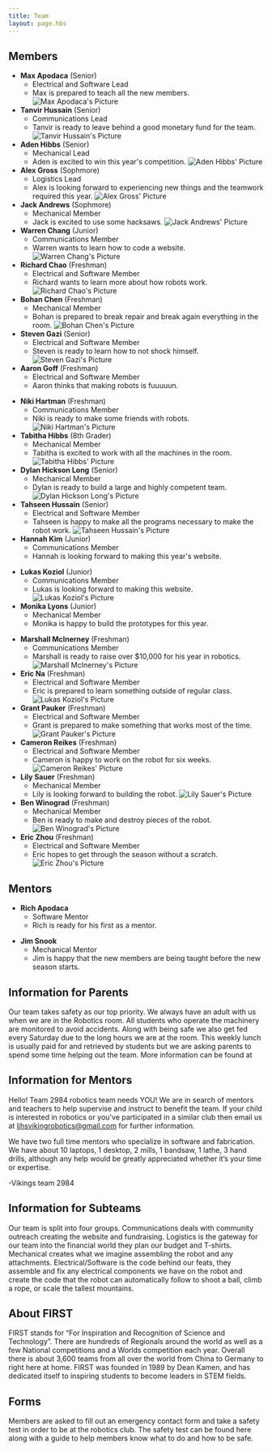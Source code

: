 ```yaml
---
title: Team
layout: page.hbs
---
```


## Members

- **Max Apodaca** (Senior)
  - Electrical and Software Lead
  - Max is prepared to teach all the new members.
![Max Apodaca's Picture](/images/interview-pictures/ip-max-apodaca.jpg)
- **Tanvir Hussain** (Senior)
  - Communications Lead
  - Tanvir is ready to leave behind a good monetary fund for the team.
![Tanvir Hussain's Picture](/images/interview-pictures/ip-tanvir-hussain.jpg)
- **Aden Hibbs** (Senior)
  - Mechanical Lead
  - Aden is excited to win this year's competition.
![Aden Hibbs' Picture](/images/interview-pictures/ip-aden-hibbs.jpg)
- **Alex Gross** (Sophmore)
  - Logistics Lead
  - Alex is looking forward to experiencing new things and the teamwork required this year.
![Alex Gross' Picture](/images/interview-pictures/ip-alex-gross.jpg)
- **Jack Andrews** (Sophmore)
  - Mechanical Member
  - Jack is excited to use some hacksaws.
![Jack Andrews' Picture](/images/interview-pictures/ip-jack-andrews.jpg)
- **Warren Chang** (Junior)
  - Communications Member
  - Warren wants to learn how to code a website.
![Warren Chang's Picture](/images/interview-pictures/ip-warren-chang.jpg)
- **Richard Chao** (Freshman)
  - Electrical and Software Member
  - Richard wants to learn more about how robots work.
![Richard Chao's Picture](/images/interview-pictures/ip-richard-chao.jpg)
- **Bohan Chen** (Freshman)
  - Mechanical Member
  - Bohan is prepared to break repair and break again everything in the room.
![Bohan Chen's Picture](/images/interview-pictures/ip-bohan-chen.jpg)
- **Steven Gazi** (Senior)
  - Electrical and Software Member
  - Steven is ready to learn how to not shock himself.
![Steven Gazi's Picture](/images/interview-pictures/ip-steven-gazi.jpg)
- **Aaron Goff** (Freshman)
  - Electrical and Software Member
  - Aaron thinks that making robots is fuuuuun.
<!--![Aaron Goff's Picture](/images/interview-pictures/ip-aaron-goff.jpg)-->
- **Niki Hartman** (Freshman)
  - Communications Member
  - Niki is ready to make some friends with robots.
  ![Niki Hartman's Picture](/images/interview-pictures/ip-niki-hartman.jpg)
- **Tabitha Hibbs** (8th Grader)
  - Mechanical Member
  - Tabitha is excited to work with all the machines in the room.
![Tabitha Hibbs' Picture](/images/interview-pictures/ip-tabitha-hibbs.jpg)
- **Dylan Hickson Long** (Senior)
  - Mechanical Member
  - Dylan is ready to build a large and highly competent team.
![Dylan Hickson Long's Picture](/images/interview-pictures/ip-dylan-hickson-long.jpg)
- **Tahseen Hussain** (Senior)
  - Electrical and Software Member
  - Tahseen is happy to make all the programs necessary to make the robot work.
![Tahseen Hussain's Picture](/images/interview-pictures/ip-tahseen-hussain.jpg)
- **Hannah Kim** (Junior)
  - Communications Member
  - Hannah is looking forward to making this year's website.
<!--![Hannah Kim's Picture](/images/interview-pictures/ip-hannah-kim.jpg)-->
- **Lukas Koziol** (Junior)
  - Communications Member
  - Lukas is looking forward to making this website.
![Lukas Koziol's Picture](/images/interview-pictures/ip-lukas-koziol.jpg)
- **Monika Lyons** (Junior)
  - Mechanical Member
  - Monika is happy to build the prototypes for this year.
<!--![Monika Lyons' Picture](/images/interview-pictures/ip-monika-lyons.jpg)-->
- **Marshall McInerney** (Freshman)
  - Communications Member
  - Marshall is ready to raise over $10,000 for his year in robotics.
![Marshall McInerney's Picture](/images/interview-pictures/ip-marshall-mcinerney.jpg)
- **Eric Na** (Freshman)
  - Electrical and Software Member
  - Eric is prepared to learn something outside of regular class.
![Lukas Koziol's Picture](/images/interview-pictures/ip-lukas-koziol.jpg)
- **Grant Pauker** (Freshman)
  - Electrical and Software Member
  - Grant is prepared to make something that works most of the time.
![Grant Pauker's Picture](/images/interview-pictures/ip-grant-pauker.jpg)
- **Cameron Reikes** (Freshman)
  - Electrical and Software Member
  - Cameron is happy to work on the robot for six weeks.
![Cameron Reikes' Picture](/images/interview-pictures/ip-cameron-reikes.jpg)
- **Lily Sauer** (Freshman)
  - Mechanical Member
  - Lily is looking forward to building the robot.
![Lily Sauer's Picture](/images/interview-pictures/ip-lily-sauer.jpg)
- **Ben Winograd** (Freshman)
  - Mechanical Member
  - Ben is ready to make and destroy pieces of the robot.
![Ben Winograd's Picture](/images/interview-pictures/ip-ben-winograd.jpg)
- **Eric Zhou** (Freshman)
  - Electrical and Software Member
  - Eric hopes to get through the season without a scratch.
![Eric Zhou's Picture](/images/interview-pictures/ip-eric-zhou.jpg)

## Mentors
- **Rich Apodaca**
  - Software Mentor
  - Rich is ready for his first as a mentor.
<!---![Rich Apodaca's Picture](/images/interview-pictures/ip-rich-apodaca.jpg)-->
- **Jim Snook**
  - Mechanical Mentor
  - Jim is happy that the new members are being taught before the new season starts.
<!--![Jim Snook's Picture](/images/interview-pictures/ip-jim-snook.jpg)--->

## Information for Parents

Our team takes safety as our top priority. We always have an adult with us when we are in the Robotics room. All students who operate the machinery are monitored to avoid accidents. Along with being safe we also get fed every Saturday due to the long hours we are at the room. This weekly lunch is usually paid for and retrieved by students but we are asking parents to spend some time helping out the team. More information can be found at

## Information for Mentors

Hello! Team 2984 robotics team needs YOU! We are in search of mentors and teachers to help supervise and instruct to benefit the team. If your child is interested in robotics or you've participated in a similar club then email us at <a mailto="ljhsvikingrobotics@gmail.com">ljhsvikingrobotics@gmail.com</a> for further information.

We have two full time mentors who specialize in software and fabrication. We have about 10 laptops, 1 desktop, 2 mills, 1 bandsaw, 1 lathe, 3 hand drills, although any help would be greatly appreciated whether it’s your time or expertise.

-Vikings team 2984

## Information for Subteams

Our team is split into four groups. Communications deals with community outreach creating the website and fundraising. Logistics is the gateway for our team into the financial world they plan our budget and T-shirts. Mechanical creates what we imagine assembling the robot and any attachments. Electrical/Software is the code behind our feats, they assemble and fix any electrical components we have on the robot and create the code that the robot can automatically follow to shoot a ball, climb a rope, or scale the tallest mountains.

## About FIRST

FIRST stands for “For Inspiration and Recognition of Science and Technology”. There are hundreds of Regionals around the world as well as a few National competitions and a Worlds competition each year. Overall there is about 3,600 teams from all over the world from China to Germany to right here at home. FIRST was founded in 1989 by Dean Kamen, and has dedicated itself to inspiring students to become leaders in STEM fields.

## Forms

Members are asked to fill out an emergency contact form and take a safety test in order to be at the robotics club. The safety test can be found here along with a guide to help members know what to do and how to be safe.
